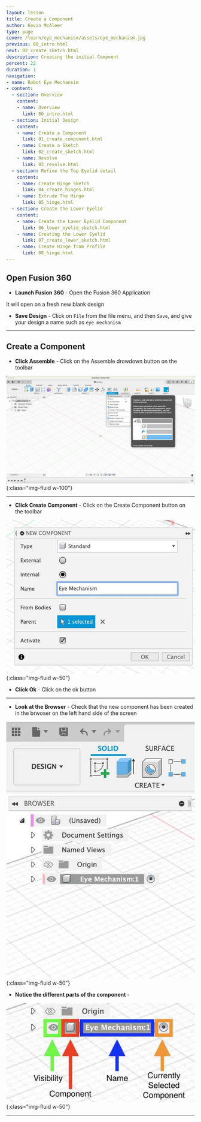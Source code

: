 ```yaml
---
layout: lesson
title: Create a Component
author: Kevin McAleer
type: page
cover: /learn/eye_mechanism/assets/eye_mechanism.jpg
previous: 00_intro.html
next: 02_create_sketch.html
description: Creating the initial Compoent
percent: 22
duration: 1
navigation:
- name: Robot Eye Mechansim
- content:
  - section: Overview
    content:
    - name: Overview
      link: 00_intro.html
  - section: Initial Design
    content:
    - name: Create a Component
      link: 01_create_component.html
    - name: Create a Sketch
      link: 02_create_sketch.html
    - name: Revolve
      link: 03_revolve.html
  - section: Refine the Top Eyelid detail
    content:
    - name: Create Hinge Sketch
      link: 04_create_hinges.html
    - name: Extrude The Hinge
      link: 05_hinge.html
  - section: Create the Lower Eyelid
    content:
    - name: Create the Lower Eyelid Component
      link: 06_lower_eyelid_sketch.html
    - name: Creating the Lower Eyelid
      link: 07_create_lower_sketch.html
    - name: Create Hinge from Profile
      link: 08_hinge.html
---
```



## Open Fusion 360

* **Launch Fusion 360** - Open the Fusion 360 Application

It will open on a fresh new blank design

* **Save Design** - Click on `File` from the file menu, and then `Save`, and give your design a name such as `eye mechanism`

---

## Create a Component

* **Click Assemble** - Click on the Assemble drowdown button on the toolbar

![Fusion full screen](assets/eye00.jpg){:class="img-fluid w-100"}

---

* **Click Create Component** - Click on the Create Component button on the toolbar

![Create Component Dialog](assets/eye01.jpg){:class="img-fluid w-50"}

* **Click Ok** - Click on the ok button

---

* **Look at the Browser** - Check that the new component has been created in the brwoser on the left hand side of the screen

![Create Component Dialog](assets/eye02.jpg){:class="img-fluid w-50"}

* **Notice the different parts of the component** - 

![Create Component Dialog](assets/eye03.jpg){:class="img-fluid w-50"}

---
